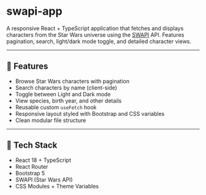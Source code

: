 # swapi-app

A responsive React + TypeScript application that fetches and displays characters from the Star Wars universe using the [SWAPI](https://swapi.dev/) API. Features pagination, search, light/dark mode toggle, and detailed character views.

---

## 🚀 Features

-  Browse Star Wars characters with pagination
-  Search characters by name (client-side)
-  Toggle between Light and Dark mode
-  View species, birth year, and other details
-  Reusable custom `useFetch` hook
-  Responsive layout styled with Bootstrap and CSS variables
-  Clean modular file structure

---

## 🧱 Tech Stack

- React 18 + TypeScript
- React Router
- Bootstrap 5
- SWAPI (Star Wars API)
- CSS Modules + Theme Variables

